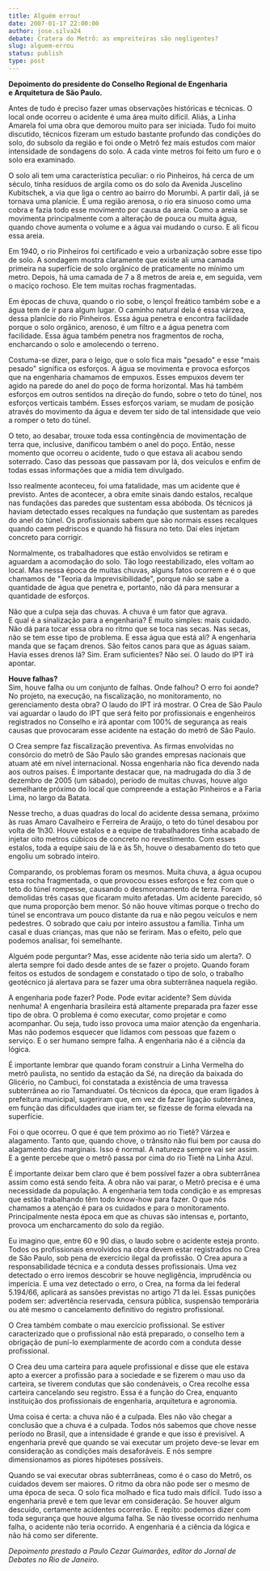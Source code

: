 ```yaml
---
title: Alguém errou!
date: 2007-01-17 22:00:00
author: jose.silva24
debate: Cratera do Metrô: as empreiteiras são negligentes?
slug: alguem-errou
status: publish 
type: post
---
```


**Depoimento do presidente do Conselho Regional de Engenharia e Arquitetura de São Paulo.**   
  
Antes de tudo é preciso fazer umas observações históricas e técnicas. O local onde ocorreu o acidente é uma área muito difícil. Aliás, a Linha Amarela foi uma obra que demorou muito para ser iniciada. Tudo foi muito discutido, técnicos fizeram um estudo bastante profundo das condições do solo, do subsolo da região e foi onde o Metrô fez mais estudos com maior intensidade de sondagens do solo. A cada vinte metros foi feito um furo e o solo era examinado.  
  
O solo ali tem uma característica peculiar: o rio Pinheiros, há cerca de um século, tinha resíduos de argila como os do solo da Avenida Juscelino Kubitschek, a via que liga o centro ao bairro do Morumbi. A partir dali, já se tornava uma planície. É uma região arenosa, o rio era sinuoso como uma cobra e fazia todo esse movimento por causa da areia. Como a areia se movimenta principalmente com a alteração de pouca ou muita água, quando chove aumenta o volume e a água vai mudando o curso. E ali ficou essa areia.  
  
Em 1940, o rio Pinheiros foi certificado e veio a urbanização sobre esse tipo de solo. A sondagem mostra claramente que existe ali uma camada primeira na superfície de solo orgânico de praticamente no mínimo um metro. Depois, há uma camada de 7 a 8 metros de areia e, em seguida, vem o maciço rochoso. Ele tem muitas rochas fragmentadas.   
  
Em épocas de chuva, quando o rio sobe, o lençol freático também sobe e a água tem de ir para algum lugar. O caminho natural dela é essa várzea, dessa planície do rio Pinheiros. Essa água penetra e encontra facilidade porque o solo orgânico, arenoso, é um filtro e a água penetra com facilidade. Essa água também penetra nos fragmentos de rocha, encharcando o solo e amolecendo o terreno.  
  
Costuma-se dizer, para o leigo, que o solo fica mais "pesado" e esse "mais pesado" significa os esforços. A água se movimenta e provoca esforços que na engenharia chamamos de empuxos. Esses empuxos devem ter agido na parede do anel do poço de forma horizontal. Mas há também esforços em outros sentidos na direção do fundo, sobre o teto do túnel, nos esforços verticais também. Esses esforços variam, se mudam de posição através do movimento da água e devem ter sido de tal intensidade que veio a romper o teto do túnel.  
  
O teto, ao desabar, trouxe toda essa contingência de movimentação de terra que, inclusive, danificou também o anel do poço. Então, nesse momento que ocorreu o acidente, tudo o que estava ali acabou sendo soterrado. Caso das pessoas que passavam por lá, dos veículos e enfim de todas essas informações que a mídia tem divulgado.  
  
Isso realmente aconteceu, foi uma fatalidade, mas um acidente que é previsto. Antes de acontecer, a obra emite sinais dando estalos, recalque nas fundações das paredes que sustentam essa abóboda. Os técnicos já haviam detectado esses recalques na fundação que sustentam as paredes do anel do túnel. Os profissionais sabem que são normais esses recalques quando caem pedriscos e quando há fissura no teto. Daí eles injetam concreto para corrigir.  
  
Normalmente, os trabalhadores que estão envolvidos se retiram e aguardam a acomodação do solo. Tão logo reestabilizado, eles voltam ao local. Mas nessa época de muitas chuvas, alguns fatos ocorrem e é o que chamamos de "Teoria da Imprevisibilidade", porque não se sabe a quantidade de água que penetra e, portanto, não dá para mensurar a quantidade de esforços.  
  
Não que a culpa seja das chuvas. A chuva é um fator que agrava.  
E qual é a sinalização para a engenharia? É muito simples: mais cuidado. Não dá para tocar essa obra no ritmo que se toca nas secas. Nas secas, não se tem esse tipo de problema. E essa água que está ali? A engenharia manda que se façam drenos. São feitos canos para que as águas saiam. Havia esses drenos lá? Sim. Eram suficientes? Não sei. O laudo do IPT irá apontar.  
  
**Houve falhas?**  
Sim, houve falha ou um conjunto de falhas. Onde falhou? O erro foi aonde? No projeto, na execução, na fiscalização, no monitoramento, no gerenciamento desta obra? O laudo do IPT irá mostrar. O Crea de São Paulo vai aguardar o laudo do IPT que será feito por profissionais e engenheiros registrados no Conselho e irá apontar com 100% de segurança as reais causas que provocaram esse acidente na estação do metrô de São Paulo.  
  
O Crea sempre faz fiscalização preventiva. As firmas envolvidas no consórcio do metrô de São Paulo são grandes empresas nacionais que atuam até em nível internacional. Nossa engenharia não fica devendo nada aos outros países. É importante destacar que, na madrugada do dia 3 de dezembro de 2005 (um sábado), período de muitas chuvas, houve algo semelhante próximo do local que compreende a estação Pinheiros e a Faria Lima, no largo da Batata.  
  
Nesse trecho, a duas quadras do local do acidente dessa semana, próximo às ruas Amaro Cavalheiro e Ferreira de Araújo, o teto do túnel desabou por volta de 1h30. Houve estalos e a equipe de trabalhadores tinha acabado de injetar oito metros cúbicos de concreto no revestimento. Com esses estalos, toda a equipe saiu de lá e às 5h, houve o desabamento do teto que engoliu um sobrado inteiro.  
  
Comparando, os problemas foram os mesmos. Muita chuva, a água ocupou essa rocha fragmentada, o que provocou esses esforços e fez com que o teto do túnel rompesse, causando o desmoronamento de terra. Foram demolidas três casas que ficaram muito afetadas. Um acidente parecido, só que numa proporção bem menor. Só não houve vítimas porque o trecho do túnel se encontrava um pouco distante da rua e não pegou veículos e nem pedestres. O sobrado que caiu por inteiro assustou a família. Tinha um casal e duas crianças, mas que não se feriram. Mas o efeito, pelo que podemos analisar, foi semelhante.  
  
Alguém pode perguntar? Mas, esse acidente não teria sido um alerta?. O alerta sempre foi dado desde antes de se fazer o projeto. Quando foram feitos os estudos de sondagem e constatado o tipo de solo, o trabalho geotécnico já alertava para se fazer uma obra subterrânea naquela região.  
  
A engenharia pode fazer? Pode. Pode evitar acidente? Sem dúvida nenhuma! A engenharia brasileira está altamente preparada pra fazer esse tipo de obra. O problema é como executar, como projetar e como acompanhar. Ou seja, tudo isso provoca uma maior atenção da engenharia. Mas não podemos esquecer que lidamos com pessoas que fazem o serviço. E o ser humano sempre falha. A engenharia não é a ciência da lógica.  
  
É importante lembrar que quando foram construir a Linha Vermelha do metrô paulista, no sentido da estação da Sé, na direção da baixada do Glicério, no Cambuci, foi constatada a existência de uma travessa subterrânea ao rio Tamanduateí. Os técnicos da época, que eram ligados à prefeitura municipal, sugeriram que, em vez de fazer ligação subterrânea, em função das dificuldades que iriam ter, se fizesse de forma elevada na superfície.  
  
Foi o que ocorreu. O que é que tem próximo ao rio Tietê? Várzea e alagamento. Tanto que, quando chove, o trânsito não flui bem por causa do alagamento das marginais. Isso é normal. A natureza sempre vai ser assim. E a gente percebe que o metrô passa por cima do rio Tietê na Linha Azul.  
  
É importante deixar bem claro que é bem possível fazer a obra subterrânea assim como está sendo feita. A obra não vai parar, o Metrô precisa e é uma necessidade da população. A engenharia tem toda condição e as empresas que estão trabalhando têm todo know-how para fazer. O que nós chamamos a atenção é para os cuidados e para o monitoramento. Principalmente nesta época em que as chuvas são intensas e, portanto, provoca um encharcamento do solo da região.  
  
Eu imagino que, entre 60 e 90 dias, o laudo sobre o acidente esteja pronto. Todos os profissionais envolvidos na obra devem estar registrados no Crea de São Paulo, sob pena de exercício ilegal da profissão. O Crea apura a responsabilidade técnica e a conduta desses profissionais. Uma vez detectado o erro iremos descobrir se houve negligência, imprudência ou imperícia. E uma vez detectado o erro, o Crea, na forma da lei federal 5.194/66, aplicará as sansões previstas no artigo 71 da lei. Essas punições podem ser: advertência reservada, censura pública, suspensão temporária ou até mesmo o cancelamento definitivo do registro profissional.  
  
O Crea também combate o mau exercício profissional. Se estiver caracterizado que o profissional não está preparado, o conselho tem a obrigação de puní-lo exemplarmente de acordo com a conduta desse profissional.  
  
O Crea deu uma carteira para aquele profissional e disse que ele estava apto a exercer a profissão para a sociedade e se fizerem o mau uso da carteira, se tiverem condutas que são condenáveis, o Crea recolhe essa carteira cancelando seu registro. Essa é a função do Crea, enquanto instituição dos profissionais de engenharia, arquitetura e agronomia.  
  
Uma coisa é certa: a chuva não é a culpada. Eles não vão chegar a conclusão que a chuva é a culpada. Todos nós sabemos que chove nesse período no Brasil, que a intensidade é grande e que isso é previsível. A engenharia prevê que quando se vai executar um projeto deve-se levar em consideração as condições mais desaforáveis. E nós sempre dimensionamos as piores hipóteses possíveis.  
  
Quando se vai executar obras subterrâneas, como é o caso do Metrô, os cuidados devem ser maiores. O ritmo da obra não pode ser o mesmo de uma época de seca. O solo fica molhado e fica tudo mais difícil. Tudo isso a engenharia prevê e tem que levar em consideração. Se houver algum descuido, certamente acidentes ocorrerão. E repito: podemos dizer com toda segurança que houve alguma falha. Se não tivesse ocorrido nenhuma falha, o acidente não teria ocorrido. A engenharia é a ciência da lógica e não há como ser diferente.  
  
*Depoimento prestado a Paulo Cezar Guimarães, editor do Jornal de Debates no Rio de Janeiro.*

